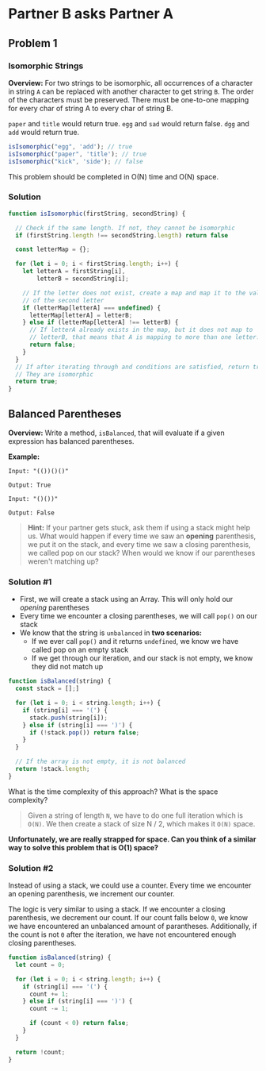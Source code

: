 # Partner B asks Partner A

## Problem 1

### Isomorphic Strings

**Overview:** For two strings to be isomorphic, all occurrences of a character in string `A` can be replaced with another character
to get string `B`. The order of the characters must be preserved. There must be one-to-one mapping for every char of
string A to every char of string B.

`paper` and `title` would return true.
`egg` and `sad` would return false.
`dgg` and `add` would return true.

```js
isIsomorphic("egg", 'add'); // true
isIsomorphic("paper", 'title'); // true
isIsomorphic("kick", 'side'); // false
```
This problem should be completed in O(N) time and O(N) space.

### Solution


```js
function isIsomorphic(firstString, secondString) {

  // Check if the same length. If not, they cannot be isomorphic
  if (firstString.length !== secondString.length) return false

  const letterMap = {};

  for (let i = 0; i < firstString.length; i++) {
    let letterA = firstString[i],
        letterB = secondString[i];

    // If the letter does not exist, create a map and map it to the value
    // of the second letter
    if (letterMap[letterA] === undefined) {
      letterMap[letterA] = letterB;
    } else if (letterMap[letterA] !== letterB) {
      // If letterA already exists in the map, but it does not map to
      // letterB, that means that A is mapping to more than one letter.
      return false;
    }
  }
  // If after iterating through and conditions are satisfied, return true.
  // They are isomorphic
  return true;
}
```

## Balanced Parentheses

**Overview:** Write a method, `isBalanced`, that will evaluate if a given expression has balanced parentheses.

**Example:**
```
Input: "(())()()"

Output: True
```

```
Input: "()())"

Output: False
```

> **Hint:** If your partner gets stuck, ask them if using a stack might help us.
What would happen if every time we saw an **opening** parenthesis, we put it on the stack, and every time we saw a closing parenthesis, we called pop on our stack? When would we know if our parentheses weren't matching up?

### Solution \#1

* First, we will create a stack using an Array. This will only hold our _opening_ parentheses
* Every time we encounter a closing parentheses, we will call `pop()` on our stack
* We know that the string is `unbalanced` in **two scenarios:**
  * If we ever call `pop()` and it returns `undefined`, we know we have called pop on an empty stack
  * If we get through our iteration, and our stack is not empty, we know they did not match up

```js
function isBalanced(string) {
  const stack = [];]

  for (let i = 0; i < string.length; i++) {
    if (string[i] === '(') {
      stack.push(string[i]);
    } else if (string[i] === ')') {
      if (!stack.pop()) return false;
    }
  }

  // If the array is not empty, it is not balanced
  return !stack.length;
}
```

What is the time complexity of this approach? What is the space complexity?

> Given a string of length `N`, we have to do one full iteration which is `O(N)`. We then create a stack of size N / 2, which makes it `O(N)` space.

**Unfortunately, we are really strapped for space. Can you think of a similar way to solve this problem that is O(1) space?**

### Solution \#2

Instead of using a stack, we could use a counter. Every time we encounter an opening parenthesis, we increment our counter.

The logic is very similar to using a stack. If we encounter a closing parenthesis, we decrement our count. If our count falls below `0`, we know we have encountered an unbalanced amount of parantheses. Additionally, if the count is not `0` after the iteration, we have not encountered enough closing parentheses.

```js
function isBalanced(string) {
  let count = 0;

  for (let i = 0; i < string.length; i++) {
    if (string[i] === '(') {
      count += 1;
    } else if (string[i] === ')') {
      count -= 1;

      if (count < 0) return false;
    }
  }

  return !count;
}
```
